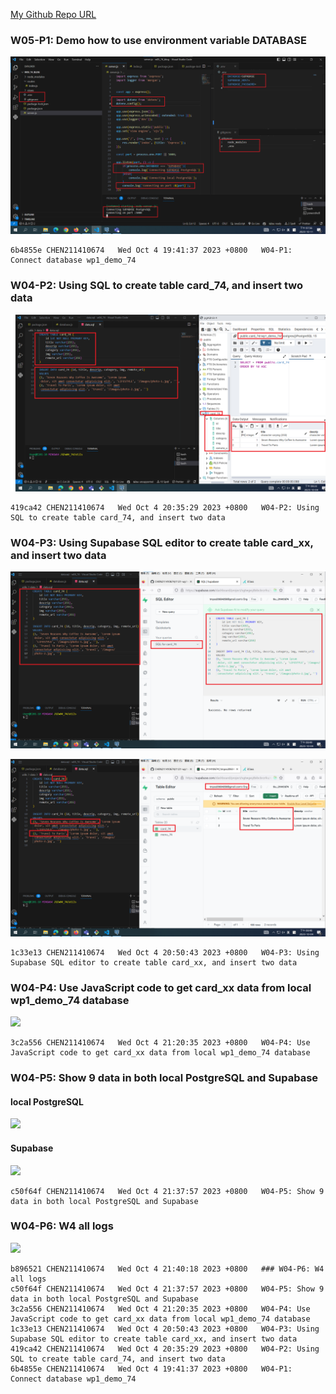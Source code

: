 [My Github Repo URL](https://github.com/CHEN211410674/1121-wp1-demo-211410674.git)

### W05-P1: Demo how to use environment variable DATABASE

![](w05-p1.png)

```
6b4855e CHEN211410674   Wed Oct 4 19:41:37 2023 +0800   W04-P1: Connect database wp1_demo_74
```

### W04-P2: Using SQL to create table card_74, and insert two data

![](w04-p2.png)

```
419ca42 CHEN211410674   Wed Oct 4 20:35:29 2023 +0800   W04-P2: Using SQL to create table card_74, and insert two data
```

### W04-P3: Using Supabase SQL editor to create table card_xx, and insert two data

![](w04-p3-1.png)

![](w04-p3-2.png)

```
1c33e13 CHEN211410674   Wed Oct 4 20:50:43 2023 +0800   W04-P3: Using Supabase SQL editor to create table card_xx, and insert two data
```

### W04-P4: Use JavaScript code to get card_xx data from local wp1_demo_74 database

![](w04_p4.png)

```
3c2a556 CHEN211410674   Wed Oct 4 21:20:35 2023 +0800   W04-P4: Use JavaScript code to get card_xx data from local wp1_demo_74 database
```

### W04-P5: Show 9 data in both local PostgreSQL and Supabase

#### local PostgreSQL

![](w04_p5-1.png)

#### Supabase

![](w04_p5-2.png)

```
c50f64f CHEN211410674   Wed Oct 4 21:37:57 2023 +0800   W04-P5: Show 9 data in both local PostgreSQL and Supabase
```

### W04-P6: W4 all logs

![](w04_p6.png)

```
b896521 CHEN211410674   Wed Oct 4 21:40:18 2023 +0800   ### W04-P6: W4 all logs
c50f64f CHEN211410674   Wed Oct 4 21:37:57 2023 +0800   W04-P5: Show 9 data in both local PostgreSQL and Supabase
3c2a556 CHEN211410674   Wed Oct 4 21:20:35 2023 +0800   W04-P4: Use JavaScript code to get card_xx data from local wp1_demo_74 database
1c33e13 CHEN211410674   Wed Oct 4 20:50:43 2023 +0800   W04-P3: Using Supabase SQL editor to create table card_xx, and insert two data
419ca42 CHEN211410674   Wed Oct 4 20:35:29 2023 +0800   W04-P2: Using SQL to create table card_74, and insert two data
6b4855e CHEN211410674   Wed Oct 4 19:41:37 2023 +0800   W04-P1: Connect database wp1_demo_74
```
